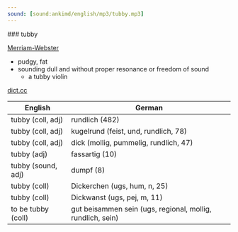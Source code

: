 ```yaml
---
sound: [sound:ankimd/english/mp3/tubby.mp3]
---
```


\### tubby

[Merriam-Webster](https://www.merriam-webster.com/dictionary/tubby)

- pudgy, fat
- sounding dull and without proper resonance or freedom of sound
    - a tubby violin

[dict.cc](https://www.dict.cc/tubby)

| English        | German       |
| -------------- | ------------ |
| tubby (coll, adj) | rundlich (482) |
| tubby (coll, adj) | kugelrund (feist, und, rundlich, 78) |
| tubby (coll, adj) | dick (mollig, pummelig, rundlich, 47) |
| tubby (adj) | fassartig (10) |
| tubby (sound, adj) | dumpf (8) |
| tubby (coll) | Dickerchen (ugs, hum, n, 25) |
| tubby (coll) | Dickwanst (ugs, pej, m, 11) |
| to be tubby (coll) | gut beisammen sein (ugs, regional, mollig, rundlich, sein) |
